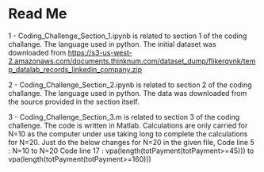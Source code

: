 # Read Me

1 - Coding_Challenge_Section_1.ipynb is related to section 1 of the coding challange. The language used in python. The initial dataset was
downloaded from https://s3-us-west-2.amazonaws.com/documents.thinknum.com/dataset_dump/flikerqvnk/temp_datalab_records_linkedin_company.zip

2 - Coding_Challenge_Section_2.ipynb is related to section 2 of the coding challange. The language used in python. The data was downloaded
from the source provided in the section itself.

3 - Coding_Challenge_Section_3.m is related to section 3 of the coding challenge. The code is written in Matlab. Calculations are only
carried for N=10 as the computer under use taking long to complete the calculations for N=20. Just do the below changes for N=20 in the given file,
Code line 5 : N=10 to N=20
Code line 17 : vpa(length(totPayment(totPayment>=45))) to vpa(length(totPayment(totPayment>=160)))
